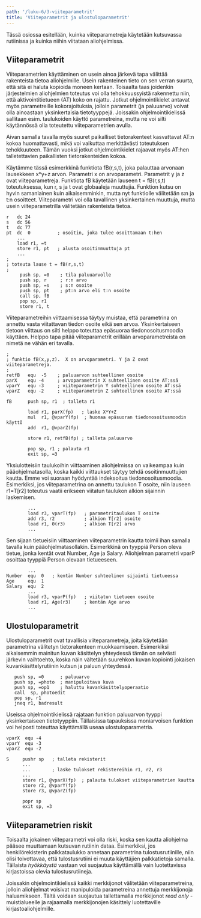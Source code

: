 ```yaml
---
path: '/luku-6/3-viiteparametrit'
title: 'Viiteparametrit ja ulostuloparametrit'
---
```


<div>
<lead>Tässä osiossa esitellään, kuinka viiteparametreja käytetään kutsuvassa rutiinissa ja kuinka niihin viitataan aliohjelmissa.</lead>
</div>

## Viiteparametrit
Viiteparametrien käyttäminen on usein ainoa järkevä tapa välittää rakenteista tietoa aliohjelmille. Usein rakenteinen tieto on sen verran suurta, että sitä ei haluta kopioida moneen kertaan. Toisaalta taas joidenkin järjestelmien aliohjelmien toteutus voi olla tehokkuussyistä rakennettu niin, että aktivointitietueen (AT) koko on rajattu. Jotkut ohjelmointikielet antavat myös parametreille kokorajoituksia, jolloin parametrit (ja paluuarvo) voivat olla ainoastaan yksinkertaisia tietotyyppejä. Joissakin ohjelmointikielissä sallitaan esim. taulukoiden käyttö parametreina, mutta ne voi silti käytännössä olla toteutettu viiteparametrien avulla.

Aivan samalla tavalla myös suuret paikalliset tietorakenteet kasvattavat AT:n kokoa huomattavasti, mikä voi vaikuttaa merkittävästi toteutuksen tehokkuuteen. Tämän vuoksi jotkut ohjelmointikielet rajaavat myös AT:hen talletettavien paikallisten tietorakenteiden kokoa.

Käytämme tässä esimerkkinä funktiota fB(r,s,t), joka palauttaa arvonaan lausekkeen x\*y+z arvon. Parametri x on arvoparametri. Parametrit y ja z ovat viiteparametreja. Funktiota fB käytetään lauseen t = fB(r,s,t) toteutuksessa, kun r, s ja t ovat globaaleja muuttujia. Funktion kutsu on hyvin samanlainen kuin aikaisemminkin, mutta nyt funktiolle välitetään s:n ja t:n osoitteet. Viiteparametri voi olla tavallinen yksinkertainen muuttuja, mutta usein viiteparametrilla välitetään rakenteista tietoa.

```
r   dc 24
s   dc 56
t   dc 77
pt  dc  0          ; osoitin, joka tulee osoittamaan t:hen
    ...
    load r1, =t
    store r1, pt   ; alusta osoitinmuuttuja pt
    ...
;
; toteuta lause t = fB(r,s,t)
;
     push sp, =0    ; tila paluuarvolle
     push sp, r     ; r:n arvo
     push sp, =s    ; s:n osoite
     push sp, pt    ; pt:n arvo eli t:n osoite
     call sp, fB
     pop sp, r1
     store r1, t
```

Viiteparametreihin viittaamisessa täytyy muistaa, että parametrina on annettu vasta viitattavan tiedon osoite eikä sen arvoa. Yksinkertaiseen tietoon viittaus on silti helppo toteuttaa epäsuoraa tiedonosoitusmoodia käyttäen. Helppo tapa pitää viiteparametrit erillään arvoparametreista on nimetä ne vähän eri tavalla.

```
;
; funktio fB(x,y,z).  X on arvoparametri. Y ja Z ovat viiteparametreja.
;
retfB   equ  -5    ; paluuarvon suhteellinen osoite
parX    equ -4     ; arvoparametrin X suhteellinen osoite AT:ssä
vparY   equ -3     ; viiteparametrin Y suhteellinen osoite AT:ssä
vparZ   equ -2     ; viiteparametrin Z suhteellinen osoite AT:ssä

fB      push sp, r1  ; talleta r1

        load r1, parX(fp)   ; laske X*Y+Z
        mul  r1, @vparY(fp)  ; huomaa epäsuoran tiedonosoitusmoodin käyttö
        add  r1, @vparZ(fp)

        store r1, retfB(fp) ; talleta paluuarvo

        pop sp, r1 ; palauta r1
        exit sp, =3
```

Yksiulotteisiin taulukoihin viittaaminen aliohjelmissa on vaikeampaa kuin pääohjelmatasolla, koska kaikki viittaukset täytyy tehdä osoitinmuuttujien kautta. Emme voi suoraan hyödyntää indeksoitua tiedonosoitusmoodia. Esimerkiksi, jos viiteparametrina on annettu taulukon T osoite, niin lauseen r1=T[r2] toteutus vaatii erikseen viitatun taulukon alkion sijainnin laskemisen.

```
        ...
        load r3, vparT(fp)   ; parametritaulukon T osoite
        add r3, r2           ; alkion T[r2] osoite
        load r1, 0(r3)       ; alkion T[r2] arvo
        ...
```

Sen sijaan tietueisiin viittaaminen viiteparametrin kautta toimii ihan samalla tavalla kuin pääohjelmatasollakin. Esimerkkinä on tyyppiä Person oleva tietue, jonka kentät ovat Number, Age ja Salary. Aliohjelman parametri vparP osoittaa tyyppiä Person olevaan tietueeseen.

```
        ...
Number  equ  0   ; kentän Number suhteelinen sijainti tietueessa
Age     equ  1
Salary  equ  2
        ...
        load r3, vparP(fp)   ; viitatun tietueen osoite
        load r1, Age(r3)     ; kentän Age arvo
        ...
```

## Ulostuloparametrit
Ulostuloparametrit ovat tavallisia viiteparametreja, joita käytetään parametrina välitetyn tietorakenteen muokkaamiseen. Esimerkiksi aikaisemmin mainitun kuvan käsittelyn yhteydessä tämän on selvästi järkevin vaihtoehto, koska näin vältetään suurehkon kuvan kopiointi jokaisen kuvankäsittelyrutiinin kutsun ja paluun yhteydessä.

```
   push sp, =0      ; paluuarvo
   push sp, =photo  ; manipuloitava kuva
   push sp, =op1    ; haluttu kuvankäsittelyoperaatio
   call  sp, photoedit
   pop sp, r1
   jneq r1, badresult
```

Useissa ohjelmointikielissä rajataan funktion paluuarvon tyyppi yksinkertaiseen tietotyyppiin. Tällaisissa tapauksissa moniarvoisen funktion voi helposti toteuttaa käyttämällä useaa ulostuloparametria.

```
vparX  equ -4
vparY  equ -3
vparZ  equ -2

S     pushr sp   ; talleta rekisterit
      ...
      ...        ; laske tulokset rekistereihin r1, r2, r3
      ...
      store r1, @vparX(fp)  ; palauta tulokset viiteparametrien kautta
      store r2, @vparY(fp)
      store r3, @vparZ(fp)

      popr sp
      exit sp, =3
```

## Viiteparametrien riskit
Toisaalta jokainen viiteparametri voi olla riski, koska sen kautta aliohjelma pääsee muuttamaan kutsuvan rutiinin dataa. Esimerkiksi, jos henkilörekisterin palkkataulukko annetaan parametrina tulostusrutiinille, niin olisi toivottavaa, että tulostusrutiini ei muuta käyttäjien palkkatietoja samalla. Tällaista _hyökkäystä_ vastaan voi suojautua käyttämällä vain luotettavissa kirjastoissa olevia tulostusrutiineja.

Joissakin ohjelmointikielissä kaikki merkkijonot välitetään viiteparametreina, jolloin aliohjelmat voisivat manipuloida parametreina annettuja merkkijonoja haluamikseen. Tältä voidaan suojautua tallettamalla merkkijonot _read only_ -muistialueelle ja rajaamalla merkkijonojen käsittely luotettaville kirjastoaliohjelmille.


<!-- quiz 6.3.??  ????? -->

<div><quiz id="1e816b18-c189-55ec-baab-49e0e66dee31"></quiz></div>
<div><quiz id="3986dece-8f63-5815-83aa-5fad78943028"></quiz></div>
<div><quiz id="fd4bac1a-a2b6-5efa-a88a-3f4842c04bc2"></quiz></div>
<div><quiz id="4a952f12-1307-5ce0-9dc6-c54e7f250d35"></quiz></div>
<div><quiz id="d67d000b-9a64-5263-a1a1-1ecb836d43c4"></quiz></div>
